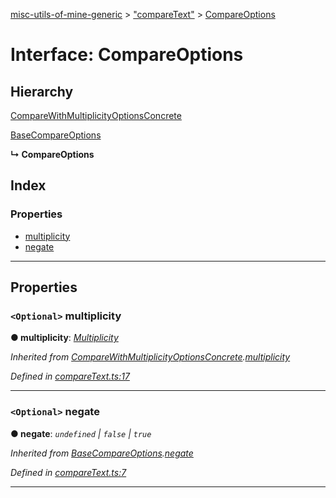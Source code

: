[misc-utils-of-mine-generic](../README.md) > ["compareText"](../modules/_comparetext_.md) > [CompareOptions](../interfaces/_comparetext_.compareoptions.md)

# Interface: CompareOptions

## Hierarchy

 [CompareWithMultiplicityOptionsConcrete](_comparetext_.comparewithmultiplicityoptionsconcrete.md)

 [BaseCompareOptions](_comparetext_.basecompareoptions.md)

**↳ CompareOptions**

## Index

### Properties

* [multiplicity](_comparetext_.compareoptions.md#multiplicity)
* [negate](_comparetext_.compareoptions.md#negate)

---

## Properties

<a id="multiplicity"></a>

### `<Optional>` multiplicity

**● multiplicity**: *[Multiplicity](../modules/_comparetext_.md#multiplicity)*

*Inherited from [CompareWithMultiplicityOptionsConcrete](_comparetext_.comparewithmultiplicityoptionsconcrete.md).[multiplicity](_comparetext_.comparewithmultiplicityoptionsconcrete.md#multiplicity)*

*Defined in [compareText.ts:17](https://github.com/cancerberoSgx/misc-utils-of-mine/blob/5e57dba/misc-utils-of-mine-generic/src/compareText.ts#L17)*

___
<a id="negate"></a>

### `<Optional>` negate

**● negate**: *`undefined` \| `false` \| `true`*

*Inherited from [BaseCompareOptions](_comparetext_.basecompareoptions.md).[negate](_comparetext_.basecompareoptions.md#negate)*

*Defined in [compareText.ts:7](https://github.com/cancerberoSgx/misc-utils-of-mine/blob/5e57dba/misc-utils-of-mine-generic/src/compareText.ts#L7)*

___

